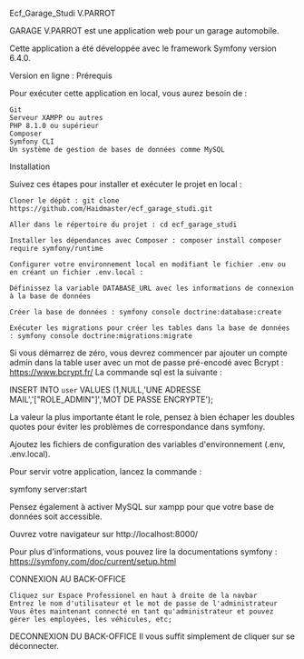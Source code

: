 Ecf_Garage_Studi V.PARROT

GARAGE V.PARROT est une application web pour un garage automobile.

Cette application a été développée avec le framework Symfony version 6.4.0.

Version en ligne :
Prérequis

Pour exécuter cette application en local, vous aurez besoin de :

    Git
    Serveur XAMPP ou autres
    PHP 8.1.0 ou supérieur
    Composer
    Symfony CLI
    Un système de gestion de bases de données comme MySQL

Installation

Suivez ces étapes pour installer et exécuter le projet en local :

    Cloner le dépôt : git clone https://github.com/Haidmaster/ecf_garage_studi.git

    Aller dans le répertoire du projet : cd ecf_garage_studi

    Installer les dépendances avec Composer : composer install composer require symfony/runtime

    Configurer votre environnement local en modifiant le fichier .env ou en créant un fichier .env.local :

    Définissez la variable DATABASE_URL avec les informations de connexion à la base de données

    Créer la base de données : symfony console doctrine:database:create

    Exécuter les migrations pour créer les tables dans la base de données : symfony console doctrine:migrations:migrate 

Si vous démarrez de zéro, vous devrez commencer par ajouter un compte admin dans la table user avec un mot de passe pré-encodé avec Bcrypt : https://www.bcrypt.fr/ La commande sql est la suivante :

INSERT INTO `user` VALUES (1,NULL,'UNE ADRESSE MAIL','[\"ROLE_ADMIN\"]','MOT DE PASSE ENCRYPTE');

La valeur la plus importante étant le role, pensez à bien échaper les doubles quotes pour éviter les problèmes de correspondance dans symfony.

Ajoutez les fichiers de configuration des variables d'environnement (.env, .env.local).

Pour servir votre application, lancez la commande :

symfony server:start

Pensez également à activer MySQL sur xampp pour que votre base de données soit accessible.

Ouvrez votre navigateur sur http://localhost:8000/

Pour plus d'informations, vous pouvez lire la documentations symfony : https://symfony.com/doc/current/setup.html

CONNEXION AU BACK-OFFICE

    Cliquez sur Espace Professionel en haut à droite de la navbar
    Entrez le nom d'utilisateur et le mot de passe de l'administrateur
    Vous êtes maintenant connecté en tant qu'administrateur et pouvez gérer les employées, les véhicules, etc;

DECONNEXION DU BACK-OFFICE
  Il vous suffit simplement de cliquer sur se déconnecter.

  
